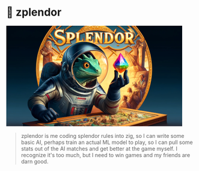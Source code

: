 # 💎 zplendor

<img src="zplendor-small.png" alt="zplendor ai logo">

> zplendor is me coding splendor rules into zig, so I can write some basic AI,
perhaps train an actual ML model to play, so I can pull some stats out of the AI
matches and get better at the game myself. I recognize it's too much, but I
need to win games and my friends are darn good.
